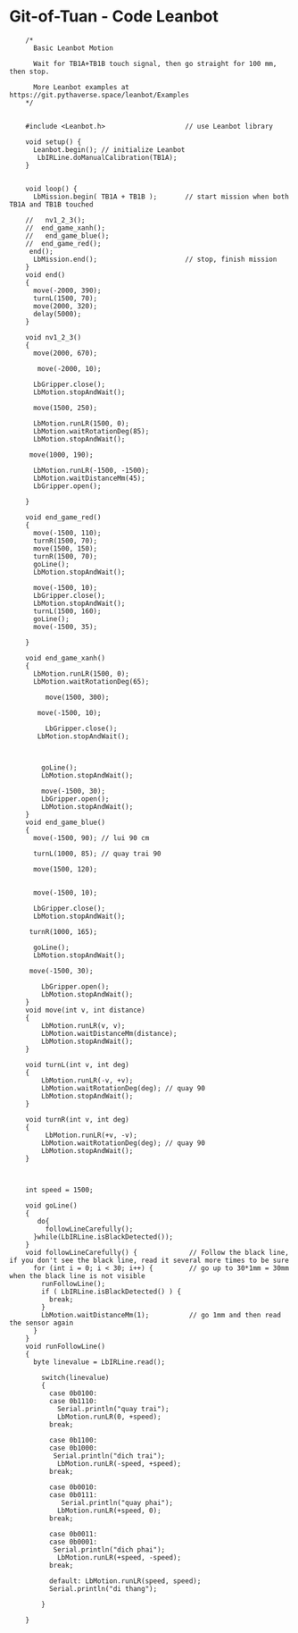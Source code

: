 # Git-of-Tuan - Code Leanbot

		/*
		  Basic Leanbot Motion

		  Wait for TB1A+TB1B touch signal, then go straight for 100 mm, then stop.

		  More Leanbot examples at  https://git.pythaverse.space/leanbot/Examples
		*/


		#include <Leanbot.h>                    // use Leanbot library

		void setup() {
		  Leanbot.begin(); // initialize Leanbot
		   LbIRLine.doManualCalibration(TB1A);
		}


		void loop() {
		  LbMission.begin( TB1A + TB1B );       // start mission when both TB1A and TB1B touched
		 
		//   nv1_2_3();
		//  end_game_xanh();
		//   end_game_blue();
		//  end_game_red();
		 end();
		  LbMission.end();                      // stop, finish mission
		}
		void end()
		{
		  move(-2000, 390);
		  turnL(1500, 70);
		  move(2000, 320);
		  delay(5000);
		}

		void nv1_2_3()
		{
		  move(2000, 670);

		   move(-2000, 10);
		   
		  LbGripper.close();
		  LbMotion.stopAndWait();

		  move(1500, 250);

		  LbMotion.runLR(1500, 0);
		  LbMotion.waitRotationDeg(85);
		  LbMotion.stopAndWait();

		 move(1000, 190);
		  
		  LbMotion.runLR(-1500, -1500);
		  LbMotion.waitDistanceMm(45);
		  LbGripper.open();

		}

		void end_game_red()
		{
		  move(-1500, 110);
		  turnR(1500, 70);
		  move(1500, 150);
		  turnR(1500, 70);
		  goLine();
		  LbMotion.stopAndWait();
		  
		  move(-1500, 10);
		  LbGripper.close();
		  LbMotion.stopAndWait();
		  turnL(1500, 160);
		  goLine();
		  move(-1500, 35);
		  
		}

		void end_game_xanh()
		{
		  LbMotion.runLR(1500, 0);
		  LbMotion.waitRotationDeg(65);
			   
			 move(1500, 300);
		  
		   move(-1500, 10);

			 LbGripper.close();  
		   LbMotion.stopAndWait();  
			  
			  

			goLine();
			LbMotion.stopAndWait();

			move(-1500, 30);
			LbGripper.open();
			LbMotion.stopAndWait();
		}
		void end_game_blue()
		{
		  move(-1500, 90); // lui 90 cm

		  turnL(1000, 85); // quay trai 90

		  move(1500, 120);

		  
		  move(-1500, 10);

		  LbGripper.close();
		  LbMotion.stopAndWait();

		 turnR(1000, 165);

		  goLine();
		  LbMotion.stopAndWait();

		 move(-1500, 30);

			LbGripper.open();
			LbMotion.stopAndWait();
		}
		void move(int v, int distance)
		{
			LbMotion.runLR(v, v);
			LbMotion.waitDistanceMm(distance);
			LbMotion.stopAndWait();
		}

		void turnL(int v, int deg)
		{
			LbMotion.runLR(-v, +v);
			LbMotion.waitRotationDeg(deg); // quay 90
			LbMotion.stopAndWait();
		}

		void turnR(int v, int deg)
		{
			 LbMotion.runLR(+v, -v);
			LbMotion.waitRotationDeg(deg); // quay 90
			LbMotion.stopAndWait();
		}



		int speed = 1500;

		void goLine()
		{
		   do{
			 followLineCarefully();
		  }while(LbIRLine.isBlackDetected());
		}
		void followLineCarefully() {             // Follow the black line, if you don't see the black line, read it several more times to be sure
		  for (int i = 0; i < 30; i++) {         // go up to 30*1mm = 30mm when the black line is not visible
			runFollowLine();
			if ( LbIRLine.isBlackDetected() ) {
			  break;
			}
			LbMotion.waitDistanceMm(1);          // go 1mm and then read the sensor again
		  }
		}
		void runFollowLine()
		{
		  byte linevalue = LbIRLine.read();
		  
			switch(linevalue)
			{
			  case 0b0100:
			  case 0b1110:
				Serial.println("quay trai");
				LbMotion.runLR(0, +speed);
			  break;
			  
			  case 0b1100:
			  case 0b1000:
			   Serial.println("dich trai");
				LbMotion.runLR(-speed, +speed);
			  break;

			  case 0b0010:
			  case 0b0111:
				 Serial.println("quay phai");
				LbMotion.runLR(+speed, 0);
			  break;

			  case 0b0011:
			  case 0b0001:
			   Serial.println("dich phai");
				LbMotion.runLR(+speed, -speed);
			  break;

			  default: LbMotion.runLR(speed, speed);
			  Serial.println("di thang");
			  
			}
		  
		} 